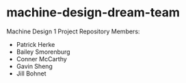 # machine-design-dream-team
Machine Design 1 Project Repository
Members:
* Patrick Herke
* Bailey Smorenburg
* Conner McCarthy
* Gavin Sheng
* Jill Bohnet

